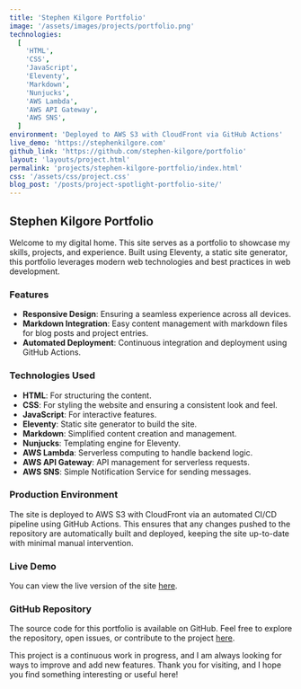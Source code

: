 ```yaml
---
title: 'Stephen Kilgore Portfolio'
image: '/assets/images/projects/portfolio.png'
technologies:
  [
    'HTML',
    'CSS',
    'JavaScript',
    'Eleventy',
    'Markdown',
    'Nunjucks',
    'AWS Lambda',
    'AWS API Gateway',
    'AWS SNS',
  ]
environment: 'Deployed to AWS S3 with CloudFront via GitHub Actions'
live_demo: 'https://stephenkilgore.com'
github_link: 'https://github.com/stephen-kilgore/portfolio'
layout: 'layouts/project.html'
permalink: 'projects/stephen-kilgore-portfolio/index.html'
css: '/assets/css/project.css'
blog_post: '/posts/project-spotlight-portfolio-site/'
---
```


## Stephen Kilgore Portfolio

Welcome to my digital home. This site serves as a portfolio to showcase my skills, projects, and experience. Built using Eleventy, a static site generator, this portfolio leverages modern web technologies and best practices in web development.

### Features

- **Responsive Design**: Ensuring a seamless experience across all devices.
- **Markdown Integration**: Easy content management with markdown files for blog posts and project entries.
- **Automated Deployment**: Continuous integration and deployment using GitHub Actions.

### Technologies Used

- **HTML**: For structuring the content.
- **CSS**: For styling the website and ensuring a consistent look and feel.
- **JavaScript**: For interactive features.
- **Eleventy**: Static site generator to build the site.
- **Markdown**: Simplified content creation and management.
- **Nunjucks**: Templating engine for Eleventy.
- **AWS Lambda**: Serverless computing to handle backend logic.
- **AWS API Gateway**: API management for serverless requests.
- **AWS SNS**: Simple Notification Service for sending messages.

### Production Environment

The site is deployed to AWS S3 with CloudFront via an automated CI/CD pipeline using GitHub Actions. This ensures that any changes pushed to the repository are automatically built and deployed, keeping the site up-to-date with minimal manual intervention.

### Live Demo

You can view the live version of the site [here](https://stephenkilgore.com).

### GitHub Repository

The source code for this portfolio is available on GitHub. Feel free to explore the repository, open issues, or contribute to the project [here](https://github.com/stephen-kilgore/portfolio).

This project is a continuous work in progress, and I am always looking for ways to improve and add new features. Thank you for visiting, and I hope you find something interesting or useful here!
